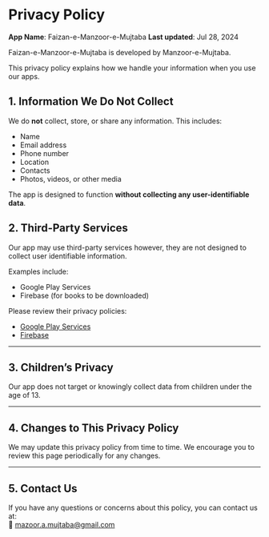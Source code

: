 # Privacy Policy

**App Name**:  Faizan-e-Manzoor-e-Mujtaba
**Last updated**: Jul 28, 2024

 Faizan-e-Manzoor-e-Mujtaba is developed by Manzoor-e-Mujtaba.

This privacy policy explains how we handle your information when you use our apps.

## 1. Information We Do Not Collect

We do **not** collect, store, or share any information. This includes:
- Name
- Email address
- Phone number
- Location
- Contacts
- Photos, videos, or other media

The app is designed to function **without collecting any user-identifiable data**.

## 2. Third-Party Services

Our app may use third-party services however, they are not designed to collect user identifiable information.

Examples include:
- Google Play Services
- Firebase (for books to be downloaded)

Please review their privacy policies:
- [Google Play Services](https://policies.google.com/privacy)
- [Firebase](https://firebase.google.com/support/privacy)

---

## 3. Children’s Privacy

Our app does not target or knowingly collect data from children under the age of 13.

---

## 4. Changes to This Privacy Policy

We may update this privacy policy from time to time. We encourage you to review this page periodically for any changes.

---

## 5. Contact Us

If you have any questions or concerns about this policy, you can contact us at:  
📧 mazoor.a.mujtaba@gmail.com
